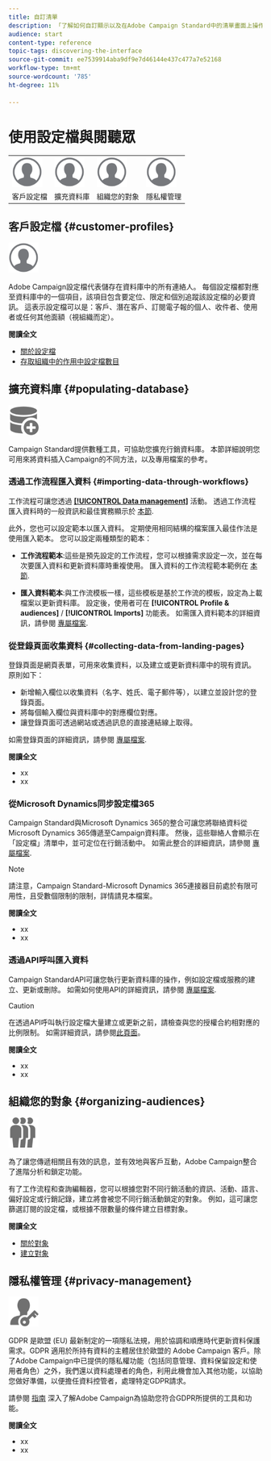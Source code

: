 ```yaml
---
title: 自訂清單
description: 「了解如何自訂顯示以及在Adobe Campaign Standard中的清單畫面上操作：排序、篩選、刪除或複製元素。 列出螢幕，顯示一或多個指定資源的元素。」
audience: start
content-type: reference
topic-tags: discovering-the-interface
source-git-commit: ee7539914aba9df9e7d46144e437c477a7e52168
workflow-type: tm+mt
source-wordcount: '785'
ht-degree: 11%

---
```



# 使用設定檔與閱聽眾

<table>
<tr>
    <td valign="top">
        <a href="../../start/using/work-with-audiences.md"><img width="60px" alt="條件" src="assets/icon_profile.svg"/></a>
    </td>
    <td valign="top">
        <a href="../../api/using/creating-a-service.md"><img width="60px" alt="條件" src="assets/icon_profile.svg"/></a>
    </td>
    <td valign="top">
        <a href="../../api/using/interacting-with-custom-resources.md"><img width="60px" alt="條件" src="assets/icon_profile.svg"/></a>
    </td>
    <td valign="top">
        <a href="../../api/using/interacting-with-marketing-history.md"><img width="60px" alt="條件" src="assets/icon_profile.svg"/></a>
    </td>
</tr>
<tr>
<td>客戶設定檔</td>
<td>擴充資料庫</td>
<td>組織您的對象</td>
<td>隱私權管理</td>
</tr>
</table>

## 客戶設定檔 {#customer-profiles}

<img width="60px" alt="條件" src="assets/icon_profile.svg"/>

Adobe Campaign設定檔代表儲存在資料庫中的所有連絡人。 每個設定檔都對應至資料庫中的一個項目，該項目包含要定位、限定和個別追蹤該設定檔的必要資訊。 這表示設定檔可以是：客戶、潛在客戶、訂閱電子報的個人、收件者、使用者或任何其他面額（視組織而定）。

**閱讀全文**

* [關於設定檔](../../audiences/using/about-profiles.md)
* [存取組織中的作用中設定檔數目](../../audiences/using/active-profiles.md)

## 擴充資料庫 {#populating-database}

<img width="60px" alt="條件" src="assets/icon_populate.svg"/>

Campaign Standard提供數種工具，可協助您擴充行銷資料庫。 本節詳細說明您可用來將資料插入Campaign的不同方法，以及專用檔案的參考。

### 透過工作流程匯入資料 {#importing-data-through-workflows}

工作流程可讓您透過 [**[!UICONTROL Data management]**](../../automating/using/about-data-management-activities.md) 活動。 透過工作流程匯入資料時的一般資訊和最佳實務顯示於 [本節](../../automating/using/about-data-import-and-export.md).

此外，您也可以設定範本以匯入資料。 定期使用相同結構的檔案匯入最佳作法是使用匯入範本。 您可以設定兩種類型的範本：

* **工作流程範本**:這些是預先設定的工作流程，您可以根據需求設定一次，並在每次要匯入資料和更新資料庫時重複使用。 匯入資料的工作流程範本範例在 [本節](../../automating/using/creating-import-workflow-templates.md).

* **匯入資料範本**:與工作流模板一樣，這些模板是基於工作流的模板，設定為上載檔案以更新資料庫。 設定後，使用者可在 **[!UICONTROL Profile & audiences]** / **[!UICONTROL Imports]** 功能表。 如需匯入資料範本的詳細資訊，請參閱 [專屬檔案](../../automating/using/importing-data-with-import-templates.md).

### 從登錄頁面收集資料 {#collecting-data-from-landing-pages}

登錄頁面是網頁表單，可用來收集資料，以及建立或更新資料庫中的現有資訊。 原則如下：

* 新增輸入欄位以收集資料（名字、姓氏、電子郵件等），以建立並設計您的登錄頁面。
* 將每個輸入欄位與資料庫中的對應欄位對應。
* 讓登錄頁面可透過網站或透過訊息的直接連結線上取得。

如需登錄頁面的詳細資訊，請參閱 [專屬檔案](../../channels/using/getting-started-with-landing-pages.md).

**閱讀全文**

* xx
* xx

### 從Microsoft Dynamics同步設定檔365

Campaign Standard與Microsoft Dynamics 365的整合可讓您將聯絡資料從Microsoft Dynamics 365傳遞至Campaign資料庫。
然後，這些聯絡人會顯示在「設定檔」清單中，並可定位在行銷活動中。 如需此整合的詳細資訊，請參閱 [專屬檔案](../../integrating/using/d365-acs-get-started.md).

>[!NOTE]
>
>請注意，Campaign Standard-Microsoft Dynamics 365連接器目前處於有限可用性，且受數個限制的限制，詳情請見本檔案。

**閱讀全文**

* xx
* xx

### 透過API呼叫匯入資料

Campaign StandardAPI可讓您執行更新資料庫的操作，例如設定檔或服務的建立、更新或刪除。 如需如何使用API的詳細資訊，請參閱 [專屬檔案](../../api/using/get-started-apis.md).

>[!CAUTION]
>
>在透過API呼叫執行設定檔大量建立或更新之前，請檢查與您的授權合約相對應的比例限制。 如需詳細資訊，請參閱[此頁面](https://helpx.adobe.com/legal/product-descriptions/campaign-standard.html#ITInfrastructureResourcesbyActiveProfilesTiers)。

**閱讀全文**

* xx
* xx

## 組織您的對象 {#organizing-audiences}

<img width="60px" alt="條件" src="assets/icon_audience.svg"/>

為了讓您傳遞相關且有效的訊息，並有效地與客戶互動，Adobe Campaign整合了進階分析和鎖定功能。

有了工作流程和查詢編輯器，您可以根據您對不同行銷活動的資訊、活動、語言、偏好設定或行銷記錄，建立將會被您不同行銷活動鎖定的對象。 例如，這可讓您篩選訂閱的設定檔，或根據不限數量的條件建立目標對象。

**閱讀全文**

* [關於對象](../../audiences/using/about-audiences.md)
* [建立對象](../../audiences/using/creating-audiences.md)

## 隱私權管理 {#privacy-management}

<img width="60px" alt="條件" src="assets/icon_privacy.svg"/>

GDPR 是歐盟 (EU) 最新制定的一項隱私法規，用於協調和順應時代更新資料保護需求。GDPR 適用於所持有資料的主體居住於歐盟的 Adobe Campaign 客戶。除了Adobe Campaign中已提供的隱私權功能（包括同意管理、資料保留設定和使用者角色）之外，我們還以資料處理者的角色，利用此機會加入其他功能，以協助您做好準備，以便擔任資料控管者，處理特定GDPR請求。

請參閱 [指南](https://experienceleague.adobe.com/docs/campaign-classic/using/getting-started/privacy/privacy-management.html?lang=zh-Hant) 深入了解Adobe Campaign為協助您符合GDPR所提供的工具和功能。

**閱讀全文**

* xx
* xx